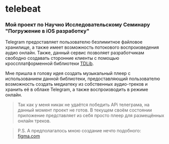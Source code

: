 # telebeat
### Мой проект по Научно Исследовательскому Семинару "Погружение в iOS разработку"

Telegram предоставляет пользователю безлимитное файловое хранилище, а также имеет возможность потокового воспроизведения аудио онлайн. 
Также, данный сервис позволяет разработчикам свободно создавать сторонние клиенты с помощью кроссплатформенной библиотеки [TDLib](https://core.telegram.org/api#tdlib--build-your-own-telegram).

Мне пришла в голову идея создать музыкальный плеер с использованием данной библиотеки, 
предоставляющий пользователю возможность создать медиатеку из собственных аудио-треков и хранить её в облаке Telegram, 
а также воспроизводить в режиме онлайн.

> Так как у меня никак не удаётся победить APi телеграма, на данный момент проект не готов.
> В текущем своём состоянии приложение представляет из себя просто плеер для размещённых онлайн треков.

> P.S. А предполагалось мною создание нечто подобного: [figma.com](https://www.figma.com/file/YZmaleIeXBnlo6pmncwKh0/IOS-Project?node-id=0%3A1&t=sgzLdWkjZiO3AJUw-0)

